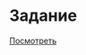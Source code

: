 <h1>Задание</h1>
<a href="https://github.com/SomeoneAtLeast/Task/blob/master/dist/index.html">
	Посмотреть
</a>